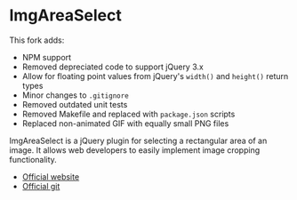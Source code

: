 # ImgAreaSelect

This fork adds:
* NPM support
* Removed depreciated code to support jQuery 3.x
* Allow for floating point values from jQuery's `width()` and `height()` return types
* Minor changes to `.gitignore`
* Removed outdated unit tests
* Removed Makefile and replaced with `package.json` scripts
* Replaced non-animated GIF with equally small PNG files

ImgAreaSelect is a jQuery plugin for selecting a rectangular area of an image. It allows web developers to easily implement image cropping functionality. 

- [Official website](http://odyniec.net/projects/imgareaselect/)
- [Official git](https://github.com/odyniec/imgareaselect)
